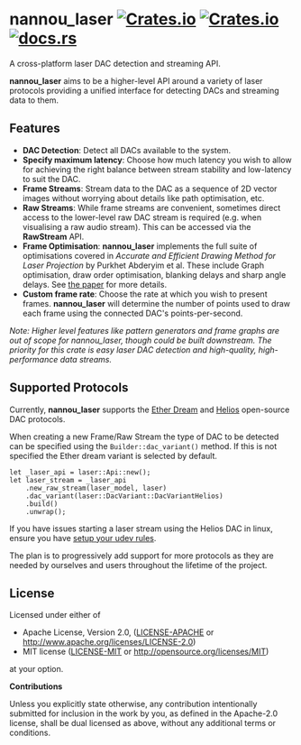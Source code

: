 # nannou_laser [![Crates.io](https://img.shields.io/crates/v/nannou_laser.svg)](https://crates.io/crates/nannou_laser) [![Crates.io](https://img.shields.io/crates/l/nannou_laser.svg)](https://github.com/nannou-org/nannou_laser/blob/master/LICENSE-MIT) [![docs.rs](https://docs.rs/nannou_laser/badge.svg)](https://docs.rs/nannou_laser/)

A cross-platform laser DAC detection and streaming API.

**nannou_laser** aims to be a higher-level API around a variety of laser protocols
providing a unified interface for detecting DACs and streaming data to them.

## Features

- **DAC Detection**: Detect all DACs available to the system.
- **Specify maximum latency**: Choose how much latency you wish to allow for
  achieving the right balance between stream stability and low-latency to suit
  the DAC.
- **Frame Streams**: Stream data to the DAC as a sequence of 2D vector images
  without worrying about details like path optimisation, etc.
- **Raw Streams**: While frame streams are convenient, sometimes direct access
  to the lower-level raw DAC stream is required (e.g. when visualising a raw
  audio stream). This can be accessed via the **RawStream** API.
- **Frame Optimisation**: **nannou_laser** implements the full suite of
  optimisations covered in *Accurate and Efficient Drawing Method for Laser
  Projection* by Purkhet Abderyim et al. These include Graph optimisation, draw
  order optimisation, blanking delays and sharp angle delays. See [the
  paper](https://art-science.org/journal/v7n4/v7n4pp155/artsci-v7n4pp155.pdf)
  for more details.
- **Custom frame rate**: Choose the rate at which you wish to present frames.
  **nannou_laser** will determine the number of points used to draw each frame
  using the connected DAC's points-per-second.

*Note: Higher level features like pattern generators and frame graphs are out of
scope for nannou_laser, though could be built downstream. The priority for this
crate is easy laser DAC detection and high-quality, high-performance data
streams.*

## Supported Protocols

Currently, **nannou_laser** supports the [Ether Dream](https://ether-dream.com/) and [Helios](https://bitlasers.com/helios-laser-dac/) open-source DAC protocols.

When creating a new Frame/Raw Stream the type of DAC to be detected can be specified using the `Builder::dac_variant()` method. If this is not specified the Ether dream variant is selected by default.

```
let _laser_api = laser::Api::new();
let laser_stream = _laser_api
    .new_raw_stream(laser_model, laser)
    .dac_variant(laser::DacVariant::DacVariantHelios)
    .build()
    .unwrap();
```
If you have issues starting a laser stream using the Helios DAC in linux, ensure you have [setup your udev rules](https://github.com/Grix/helios_dac/blob/master/docs/udev_rules_for_linux.md). 

The plan is to progressively add support for more protocols as they are needed by ourselves and users throughout the lifetime of the project.

## License

Licensed under either of

 * Apache License, Version 2.0, ([LICENSE-APACHE](LICENSE-APACHE) or
   http://www.apache.org/licenses/LICENSE-2.0)
 * MIT license ([LICENSE-MIT](LICENSE-MIT) or
   http://opensource.org/licenses/MIT)

at your option.

**Contributions**

Unless you explicitly state otherwise, any contribution intentionally submitted
for inclusion in the work by you, as defined in the Apache-2.0 license, shall be
dual licensed as above, without any additional terms or conditions.
